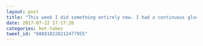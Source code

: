 ```yaml
---
layout: post
title: "This week I did something entirely new. I had a continuous glucose monitor inserted under my…"
date: 2017-07-22 17:17:26
categories: hot-takes
tweet_id: "888810228212477955"
---
```



<!-- Original tweet: https://twitter.com/i/status/888810228212477955 -->